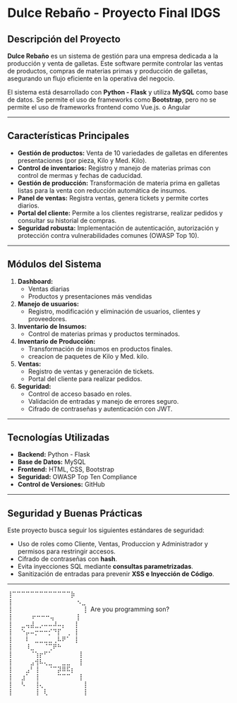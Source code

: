 # Dulce Rebaño - Proyecto Final IDGS

## Descripción del Proyecto

**Dulce Rebaño** es un sistema de gestión para una empresa dedicada a la producción y venta de galletas. Este software permite controlar las ventas de productos, compras de materias primas y producción de galletas, asegurando un flujo eficiente en la operativa del negocio.

El sistema está desarrollado con **Python - Flask** y utiliza **MySQL** como base de datos. Se permite el uso de frameworks como **Bootstrap**, pero no se permite el uso de frameworks frontend como Vue.js. o Angular

---

## Características Principales

- **Gestión de productos:** Venta de 10 variedades de galletas en diferentes presentaciones (por pieza, Kilo y Med. Kilo).
- **Control de inventarios:** Registro y manejo de materias primas con control de mermas y fechas de caducidad.
- **Gestión de producción:** Transformación de materia prima en galletas listas para la venta con reducción automática de insumos.
- **Panel de ventas:** Registra ventas, genera tickets y permite cortes diarios.
- **Portal del cliente:** Permite a los clientes registrarse, realizar pedidos y consultar su historial de compras.
- **Seguridad robusta:** Implementación de autenticación, autorización y protección contra vulnerabilidades comunes (OWASP Top 10).

---

## Módulos del Sistema

1. **Dashboard:**
   - Ventas diarias
   - Productos y presentaciones más vendidas
2. **Manejo de usuarios:**
   - Registro, modificación y eliminación de usuarios, clientes y proveedores.
3. **Inventario de Insumos:**
   - Control de materias primas y productos terminados.
4. **Inventario de Producción:**
   - Transformación de insumos en productos finales.
   - creacion de paquetes de Kilo y Med. kilo.
5. **Ventas:**
   - Registro de ventas y generación de tickets.
   - Portal del cliente para realizar pedidos.
6. **Seguridad:**
   - Control de acceso basado en roles.
   - Validación de entradas y manejo de errores seguro.
   - Cifrado de contraseñas y autenticación con JWT.

---

## Tecnologías Utilizadas

- **Backend:** Python - Flask
- **Base de Datos:** MySQL
- **Frontend:** HTML, CSS, Bootstrap
- **Seguridad:** OWASP Top Ten Compliance
- **Control de Versiones:** GitHub

---

## Seguridad y Buenas Prácticas

Este proyecto busca seguir los siguientes estándares de seguridad:

- Uso de roles como Cliente, Ventas, Produccion y Administrador y permisos para restringir accesos.
- Cifrado de contraseñas con **hash**.
- Evita inyecciones SQL mediante **consultas parametrizadas**.
- Sanitización de entradas para prevenir **XSS e Inyección de Código**.

---

⢸⠉⠉⠉⠉⠉⠉⠉⠉⠉⠉⠉⠉⠉⡷  
⢸⠀⠀⠀⠀⠀⠀⠀⠀⠀⠀⠀⠀⠀ ⠀⠢⣀  
⢸⠀⠀⠀⠀⠀⠀⠀⠀⠀⠀⠀⠀⠀⠀⠀⠀⡇ Are you programming son?  
⢸⠀⠀⠀⠀ ⠖⠒⠒⠒⢤⠀⠀⠀⠀⠀⡇  
⢸⠀⠀⣀⢤⣼⣀⡠⠤⠤⠼⠤⡄⠀⠀⡇  
⢸⠀⠀⠑⡤⠤⡒⠒⠒⡊⠙⡏⠀⢀⠀⡇  
⢸⠀⠀⠀⠇⠀⣀⣀⣀⣀⢀⠧⠟⠁⠀⡇  
⢸⠀⠀⠀⠸⣀⠀⠀⠈⢉⠟⠓  
⢸⠀⠀⠀⠀⠈⢱⡖⠋⠁⠀⠀⠀⠀⠀⠀⡇  
⢸⠀⠀⠀⠀⣠⢺⠧⢄⣀⠀⠀⣀⣀⠀⠀⡇  
⢸⠀⠀⠀⣠⠃⢸⠀⠀⠈⠉⡽⠿⠯⡆  
⢸⠀⠀⣰⠁⠀⢸⠀⠀⠀⠀⠉⠉⠉⠀⠀⡇  
⢸⠀⠀⠣⠀⠀⢸⢄⠀⠀⠀⠀⠀⠀⠀⠀⠀⡇  
⢸⠀⠀⠀⠀⠀⢸⠀⢇⠀⠀⠀⠀⠀⠀⠀⠀⡇
